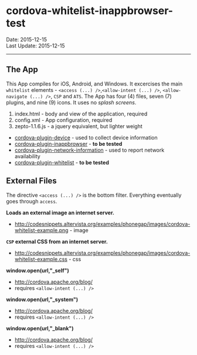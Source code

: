 # cordova-whitelist-inappbrowser-test #
Date: 2015-12-15<br>
Last Update: 2015-12-15


----

## The App ##
This App compiles for iOS, Android, and Windows. It excercises the main `whitelist` elements - `<access (...) />`,`<allow-intent (...) />`, `<allow-navigate (...) />`, `CSP` and `ATS`. The App has four (4) files, seven (7) plugins, and nine (9) icons. It uses no *splash screens*.

1. index.html - body and view of the application, required
2. config.xml - App configuration, required
3. zepto-1.1.6.js - a jquery equivalent, but lighter weight

- [cordova-plugin-device](https://www.npmjs.com/package/cordova-plugin-device) - used to collect device information
- [cordova-plugin-inappbrowser](https://www.npmjs.com/package/cordova-plugin-inappbrowser) - **to be tested**
- [cordova-plugin-network-information](https://www.npmjs.com/package/cordova-plugin-network-information) - used to report network availability
- [cordova-plugin-whitelist](https://www.npmjs.com/package/cordova-plugin-whitelist) - **to be tested**

## External Files ##

The directive `<access (...) />` is the bottom filter. Everything eventually goes through `access`.

**Loads an external image an internet server.**<br>
- http://codesnippets.altervista.org/examples/phonegap/images/cordova-whitelist-example.png - image

**`CSP` external CSS from an internet server.**<br>
- http://codesnippets.altervista.org/examples/phonegap/images/cordova-whitelist-example.css - css


**window.open(url,"_self")**<br>
- http://cordova.apache.org/blog/
- requires `<allow-intent (...) />`

**window.open(url,"_system")**<br>
- http://cordova.apache.org/blog/
- requires `<allow-intent (...) />`

**window.open(url,"_blank")**<br>
- http://cordova.apache.org/blog/
- requires `<allow-intent (...) />`
